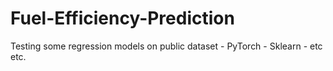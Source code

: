 # Fuel-Efficiency-Prediction
Testing some regression models on public dataset - PyTorch - Sklearn - etc etc. 
